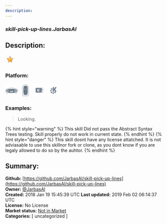 ```yaml
---
description: 
---
```


### _skill-pick-up-lines.JarbasAl_  
## Description:  
  
![](../.gitbook/assets/star.png)  
### Platform:  
 ![Mark I](../.gitbook/assets/mark-1-icon.png)  ![Mark II](../.gitbook/assets/mark-2-icon.png)  ![Picroft](../.gitbook/assets/picroft-icon.png)  ![plasmoid](../.gitbook/assets/kde.png)   
### Examples:  
> Looking.  
  
{% hint style="warning" %}
This skill Did not pass the Abstract Syntax Trees testing. Skill properly do not work in current state.
{% endhint %}
{% hint style="danger" %}
This skill dosnt have any license attatched. It is not adviasable to use this skillnor fork or clone, as you dont know if you are legaly allowed to do so by the auhtor.
{% endhint %}
  
## Summary:  
**Github:** [https://github.com/JarbasAl/skill-pick-up-lines](https://github.com/JarbasAl/skill-pick-up-lines)  
**Owner:** [@JarbasAl](https://github.com/JarbasAl)  
**Created:** 2018 Jan 19 15:45:39 UTC  **Last updated:** 2019 Feb 02 06:14:37 UTC  
**License:** No License  
**Market status:** [Not in Market](https://market.mycroft.ai/skill/)  
**Categories:** [ uncategorized ]   

